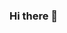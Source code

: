 ### Hi there 👋

<!--
**Dohien289/Dohien289** is a ✨ _special_ ✨ repository because its `README.md` (this file) appears on your GitHub profile.

Here are some ideas to get you started:

###- 🔭 I’m currently working on Ton Duc Thang University
###- 🌱 I’m currently learning Software Engineering
###- 💬 Ask me about Java, PHP, SQL,...
###- 📫 How to reach me: dothithuhien188@gmail.com
###- ⚡ Fun fact: trip
-->
